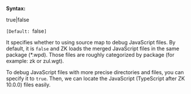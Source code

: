 **Syntax:**

<enable-source-map>true|false</enable-source-map>

`[Default: `false`]`

It specifies whether to using source map to debug JavaScript files. By
default, it is `false` and ZK loads the merged JavaScript files in the
same package (\*.wpd). Those files are roughly categorized by package
(for example: zk or zul.wgt).

To debug JavaScript files with more precise directories and files, you
can specify it to `true`. Then, we can locate the JavaScript (TypeScript
after ZK 10.0.0) files easily.
